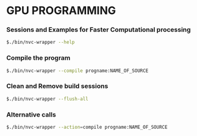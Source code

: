 # GPU PROGRAMMING

### Sessions and Examples for Faster Computational processing

``` sh
$./bin/nvc-wrapper --help
```

### Compile the program

``` sh
$./bin/nvc-wrapper --compile progname:NAME_OF_SOURCE
```

### Clean and Remove build sessions

``` sh
$./bin/nvc-wrapper --flush-all
```

### Alternative calls

``` sh
$./bin/nvc-wrapper --action=compile progname:NAME_OF_SOURCE
```
